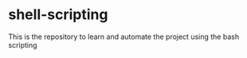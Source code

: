 # shell-scripting
This is the repository to learn and automate the project using the bash scripting
